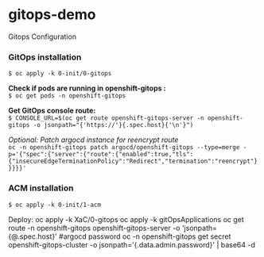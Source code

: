 # gitops-demo
Gitops Configuration



### GitOps installation

`$ oc apply -k 0-init/0-gitops`

**Check if pods are running in openshift-gitops :**  
`$ oc get pods -n openshift-gitops`

**Get GitOps console route:**  
`$ CONSOLE_URL=$(oc get route openshift-gitops-server -n openshift-gitops -o jsonpath="{'https://'}{.spec.host}{'\n'}")`

_Optional: Patch argocd instance for reencrypt route_  
`oc -n openshift-gitops patch argocd/openshift-gitops --type=merge -p='{"spec":{"server":{"route":{"enabled":true,"tls":{"insecureEdgeTerminationPolicy":"Redirect","termination":"reencrypt"}}}}}'`


### ACM installation

`$ oc apply -k 0-init/1-acm`




Deploy:
oc apply -k XaC/0-gitops
oc apply -k gitOpsApplications
oc get route -n openshift-gitops openshift-gitops-server -o 'jsonpath={@.spec.host}'
#argocd password
oc -n openshift-gitops get secret openshift-gitops-cluster -o jsonpath='{.data.admin\.password}' | base64 -d
